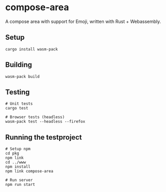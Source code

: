# compose-area

A compose area with support for Emoji, written with Rust + Webassembly.

## Setup

    cargo install wasm-pack

## Building

    wasm-pack build

## Testing

    # Unit tests
    cargo test

    # Browser tests (headless)
    wasm-pack test --headless --firefox

## Running the testproject

    # Setup npm
    cd pkg
    npm link
    cd ../www
    npm install
    npm link compose-area 

    # Run server
    npm run start
